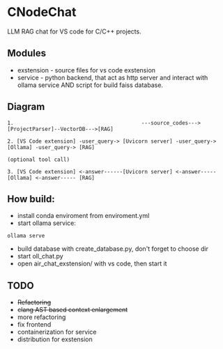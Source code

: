 # CNodeChat

LLM RAG chat for VS code for C/C++ projects.

## Modules

- exstension - source files for vs code exstension
- service - python backend, that act as http server and interact with ollama service AND script for build faiss database.

## Diagram
```
1.                                         ---source_codes--->[ProjectParser]--VectorDB--->[RAG]

2. [VS Code extension] -user_query-> [Uvicorn server] -user_query-> [Ollama] -user_query-> [RAG]
                                                                          (optional tool call)

3. [VS Code extension] <-answer------[Uvicorn server] <-answer----- [Ollama] <-answer----- [RAG]
```

## How build:
- install conda enviroment from enviroment.yml
- start ollama service:
```
ollama serve
```
- build database with create_database.py, don't forget to choose dir 
- start oll_chat.py
- open air_chat_exstension/ with vs code, then start it

## TODO
- ~~Refactoring~~
- ~~clang AST based context enlargement~~
- more refactoring
- fix frontend
- containerization for service
- distribution for exstension
